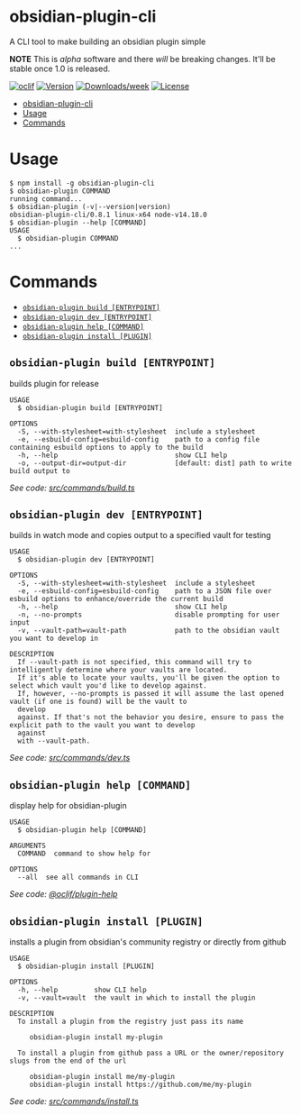 # obsidian-plugin-cli

A CLI tool to make building an obsidian plugin simple

**NOTE** This is _alpha_ software and there _will_ be breaking changes. It'll be stable once 1.0 is released.

[![oclif](https://img.shields.io/badge/cli-oclif-brightgreen.svg)](https://oclif.io)
[![Version](https://img.shields.io/npm/v/obsidian-plugin-cli.svg)](https://npmjs.org/package/obsidian-plugin-cli)
[![Downloads/week](https://img.shields.io/npm/dw/obsidian-plugin-cli.svg)](https://npmjs.org/package/obsidian-plugin-cli)
[![License](https://img.shields.io/npm/l/obsidian-plugin-cli.svg)](https://github.com/zephraph/obsidian-tools/blob/master/package.json)

<!-- toc -->
* [obsidian-plugin-cli](#obsidian-plugin-cli)
* [Usage](#usage)
* [Commands](#commands)
<!-- tocstop -->

# Usage

<!-- usage -->
```sh-session
$ npm install -g obsidian-plugin-cli
$ obsidian-plugin COMMAND
running command...
$ obsidian-plugin (-v|--version|version)
obsidian-plugin-cli/0.8.1 linux-x64 node-v14.18.0
$ obsidian-plugin --help [COMMAND]
USAGE
  $ obsidian-plugin COMMAND
...
```
<!-- usagestop -->

# Commands

<!-- commands -->
* [`obsidian-plugin build [ENTRYPOINT]`](#obsidian-plugin-build-entrypoint)
* [`obsidian-plugin dev [ENTRYPOINT]`](#obsidian-plugin-dev-entrypoint)
* [`obsidian-plugin help [COMMAND]`](#obsidian-plugin-help-command)
* [`obsidian-plugin install [PLUGIN]`](#obsidian-plugin-install-plugin)

## `obsidian-plugin build [ENTRYPOINT]`

builds plugin for release

```
USAGE
  $ obsidian-plugin build [ENTRYPOINT]

OPTIONS
  -S, --with-stylesheet=with-stylesheet  include a stylesheet
  -e, --esbuild-config=esbuild-config    path to a config file containing esbuild options to apply to the build
  -h, --help                             show CLI help
  -o, --output-dir=output-dir            [default: dist] path to write build output to
```

_See code: [src/commands/build.ts](https://github.com/zephraph/obsidian-tools/blob/v0.8.1/src/commands/build.ts)_

## `obsidian-plugin dev [ENTRYPOINT]`

builds in watch mode and copies output to a specified vault for testing

```
USAGE
  $ obsidian-plugin dev [ENTRYPOINT]

OPTIONS
  -S, --with-stylesheet=with-stylesheet  include a stylesheet
  -e, --esbuild-config=esbuild-config    path to a JSON file over esbuild options to enhance/override the current build
  -h, --help                             show CLI help
  -n, --no-prompts                       disable prompting for user input
  -v, --vault-path=vault-path            path to the obsidian vault you want to develop in

DESCRIPTION
  If --vault-path is not specified, this command will try to intelligently determine where your vaults are located.
  If it's able to locate your vaults, you'll be given the option to select which vault you'd like to develop against. 
  If, however, --no-prompts is passed it will assume the last opened vault (if one is found) will be the vault to 
  develop 
  against. If that's not the behavior you desire, ensure to pass the explicit path to the vault you want to develop 
  against 
  with --vault-path.
```

_See code: [src/commands/dev.ts](https://github.com/zephraph/obsidian-tools/blob/v0.8.1/src/commands/dev.ts)_

## `obsidian-plugin help [COMMAND]`

display help for obsidian-plugin

```
USAGE
  $ obsidian-plugin help [COMMAND]

ARGUMENTS
  COMMAND  command to show help for

OPTIONS
  --all  see all commands in CLI
```

_See code: [@oclif/plugin-help](https://github.com/oclif/plugin-help/blob/v3.2.2/src/commands/help.ts)_

## `obsidian-plugin install [PLUGIN]`

installs a plugin from obsidian's community registry or directly from github

```
USAGE
  $ obsidian-plugin install [PLUGIN]

OPTIONS
  -h, --help         show CLI help
  -v, --vault=vault  the vault in which to install the plugin

DESCRIPTION
  To install a plugin from the registry just pass its name

     obsidian-plugin install my-plugin

  To install a plugin from github pass a URL or the owner/repository slugs from the end of the url

     obsidian-plugin install me/my-plugin
     obsidian-plugin install https://github.com/me/my-plugin
```

_See code: [src/commands/install.ts](https://github.com/zephraph/obsidian-tools/blob/v0.8.1/src/commands/install.ts)_
<!-- commandsstop -->
